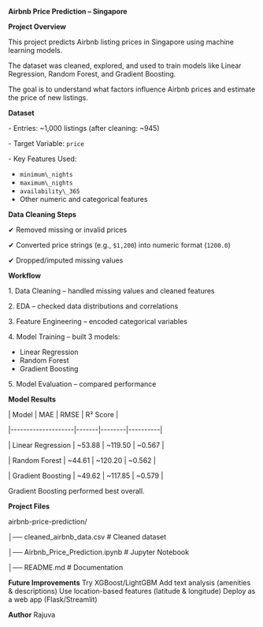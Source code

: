 **Airbnb Price Prediction – Singapore**


**Project Overview**

This project predicts Airbnb listing prices in Singapore using machine learning models.  

The dataset was cleaned, explored, and used to train models like Linear Regression, Random Forest, and Gradient Boosting.  

The goal is to understand what factors influence Airbnb prices and estimate the price of new listings.  


**Dataset**  

\- Entries: ~1,000 listings (after cleaning: ~945)  

\- Target Variable: `price`  

\- Key Features Used:  
- `minimum\_nights`  
- `maximum\_nights`  
- `availability\_365`  
- Other numeric and categorical features  

**Data Cleaning Steps**

✔ Removed missing or invalid prices  

✔ Converted price strings (e.g., `$1,200`) into numeric format (`1200.0`)  

✔ Dropped/imputed missing values  

**Workflow**  

1\. Data Cleaning – handled missing values and cleaned features  

2\. EDA – checked data distributions and correlations  

3\. Feature Engineering – encoded categorical variables  

4\. Model Training – built 3 models:  
- Linear Regression  
- Random Forest  
- Gradient Boosting  

5\. Model Evaluation – compared performance  

**Model Results**


| Model              | MAE   | RMSE   | R² Score |

|--------------------|-------|--------|----------|

| Linear Regression  | ~53.88 | ~119.50 | ~0.567 |

| Random Forest      | ~44.61 | ~120.20 | ~0.562 |

| Gradient Boosting  | ~49.62 | ~117.85 | ~0.579 |



Gradient Boosting performed best overall.  

**Project Files**

airbnb-price-prediction/

│── cleaned\_airbnb\_data.csv # Cleaned dataset

│── Airbnb\_Price\_Prediction.ipynb # Jupyter Notebook

│── README.md # Documentation

**Future Improvements**
 Try XGBoost/LightGBM
 Add text analysis (amenities \& descriptions)
 Use location-based features (latitude \& longitude)
 Deploy as a web app (Flask/Streamlit)

**Author**
Rajuva 

